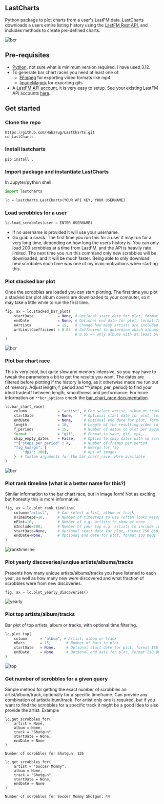 ## LastCharts

Python package to plot charts from a user's LastFM data. LastCharts downloads a users entire listing history using the [LastFM Rest API](https://www.last.fm/api/rest), and includes methods to create pre-defined charts. 

![bcr](./figures/Example_BCR_artist.gif)

## Pre-requisites

- [Python](https://www.python.org/). not sure what is minimum version required. I have used 3.12. 
- To generate bar chart races you need at least one of:
    - [FFmpeg](https://ffmpeg.org/) for exporting video formats like mp4
    - [ImageMagick](https://imagemagick.org/index.php) for exporting gifs
- A [LastFM API account](https://www.last.fm/api/account/create), it is very easy to setup. See your existing LastFM API accounts [here](https://www.last.fm/api/accounts).

## Get started

### Clone the repo

```
https://github.com/Habarug/LastCharts.git
cd LastCharts
```

### Install lastcharts
```
pip install .
```

### Import package and instantiate LastCharts
In Jupyter/python shell:
```python
import lastcharts

lc = lastcharts.LastCharts(YOUR API KEY, YOUR USERNAME)
```

### Load scrobbles for a user

```python
lc.load_scrobbles(user = ENTER USERNAME)
```
- If no username is provided it will use your username. 
- Go grab a snack. The first time you run this for a user it may run for a very long time, depending on how long the users history is. You can only load 200 scrobbles at a time from LastFM, and the API is heavily rate limited. The next time you run this command only new scrobbles will be downloaded, and it will be much faster. Being able to only download new scrobbles each time was one of my main motivations when starting this. 

### Plot stacked bar plot
Once the scrobbles are loaded you can start plotting. The first time you plot a stacked bar plot album covers are downloaded to your computer, so it may take a little while to run the first time. 

```python
fig, ax = lc.stacked_bar_plot(
    startDate           = None, # Optional start date for plot, format ISO 8601 (YYYY-MM-DD)
    endDate             = None, # Optional end date for plot, format ISO 8601 (YYYY-MM-DD)
    nArtists            = 15,   # Change how many artists are included
    artLimitCoefficient = 0.05  # Cofficient to determine which albums will include cover art. 
                                # 0.05 => only albums with at least 5% of the highest bar will get a cover art
)
```
![bcr](./figures/Example_topArtists_stackedbars.jpg)

### Plot bar chart race
This is very cool, but quite slow and memory intensive, so you may have to tweak the parameters a bit to get the results you want. The dates are filtered before plotting if the history is long, as it otherwise made me run out of memory. Adjust length, f_period and **{steps_per_period} to find your ideal tradeoff between length, smoothness and performance. For more information on ```**bcr_options``` check the [bar_chart_race documentation](https://github.com/dexplo/bar_chart_race).

```python
lc.bar_chart_race(
    column              = "artist", # Can select artist, album or track
    startDate           = None,     # Optional start date for plot, format ISO 8601 (YYYY-MM-DD)
    endDate             = None,     # Optional end date for plot, format ISO 8601 (YYYY-MM-DD)
    length              = 10,       # Length of the resulting video in seconds
    f_periods           = 15,       # Number of dates to plot per second
    format              = "gif",    # Format to save, gif, mp4,...
    skip_empty_dates    = False,    # Option to skip dates with no scrobbles           
    **{"steps_per_period" : 4,      # Number of frames per period
    "fig_kwargs": {                 # kwargs for fig
        "dpi": 100},                # dpi of images
    }  # Custom arguments for the bar_chart_race. More available
)
```

![bcr](./figures/Example_BCR_artist.gif)

### Plot rank timeline (what is a better name for this?)
Similar information to the bar chart race, but in image form! Not as exciting, but honestly this is more informative.

```python
fig, ax = lc.plot_rank_timeline(
    column="artist",    # Can select artist, album or track
    nTimesteps=10,      # Number of timesteps to use (often looks messy with too many)
    nPlot=10,           # Number of e.g. artists to show at once.
    nInclude=200,       # Number of your top e.g. artists to include in the analysis
    startDate=None,     # Optional start date for plot, format ISO 8601 (YYYY-MM-DD)
    endDate=None,       # Optional end date for plot, format ISO 8601 (YYYY-MM-DD)
)
```

![ranktimeline](./figures/Example_ranktimeline.png)


### Plot yearly discoveries/unqiue artists/albums/tracks
Presents how many unique artists/albums/tracks you have listened to each year, as well as how many new were discovered and what fraction of scrobbles were from new discoveries.

```python
fig, ax = lc.plot_yearly_discoveries()
```

![yearly](./figures/Example_YearlyDiscoveries.png)

### Plot top artists/album/tracks
Bar plot of top artists, album or tracks, with optional time filtering.

```python
lc.plot_top(
    column      = "album", # Artist, album or track
    nBars       = 15,       # Number of bars to plot
    startDate   = None,     # Optional start date for plot, format ISO 8601 (YYYY-MM-DD)
    endDate     = None      # Optional end date for plot, format ISO 8601 (YYYY-MM-DD)
)
```

![top](./figures/Example_PlotTop.png)

### Get number of scrobbles for a given query

Simple method for getting the exact number of scrobbles an artist/album/track, optionally for a specific timeframe. Can provide any combination of artist/album/track. For artist only one is required, but if you want to find the scrobbles for a specific track it might be a good idea to also provide the artist. Example

```
lc.get_scrobbles_for(
    artist = None,
    album = None, 
    track = "Shotgun",
    startDate = None,
    endDate = None
)

Number of scrobbles for Shotgun: 126

lc.get_scrobbles_for(
    artist = "Soccer Mommy",
    album = None, 
    track = "Shotgun",
    startDate = None,
    endDate = None
)

Number of scrobbles for Soccer Mommy Shotgun: 44
```
